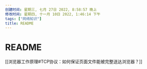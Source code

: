 ```yaml
---
创建时间: 星期三, 七月 27日 2022, 8:58:57 晚上
修改时间: 星期四, 十一月 10日 2022, 1:46:14 下午
tags: ["网络知识"]
title: README
---
```

# README

[[浏览器工作原理#TCP协议：如何保证页面文件能被完整送达浏览器？]]

